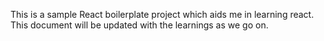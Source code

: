 This is a sample React boilerplate project which aids me in learning react.
This document will be updated with the learnings as we go on.
